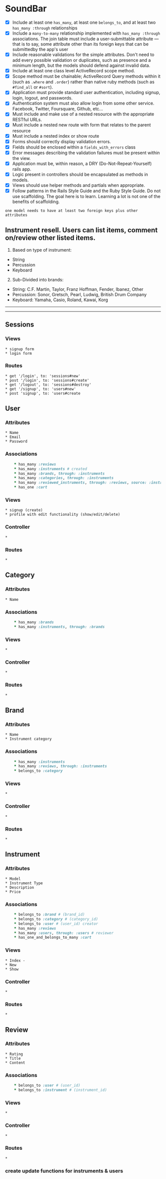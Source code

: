 # SoundBar

- [x] Include at least one `has_many`, at least one `belongs_to`, and at least two `has_many :through` relationships
- [x] Include a `many-to-many` relationship implemented with `has_many :through` associations. The join table must include a user-submittable attribute — that is to say, some attribute other than its foreign keys that can be submittedby the app's user
- [x] Include reasonable validations for the simple attributes. Don't need to add every possible validation or duplicates, such as presence and a minimum length, but the models should defend against invalid data.
- [x] Include at least one class level ActiveRecord scope method. 
- [x] Scope method must be chainable; ActiveRecord Query methods within it (such as `.where` and `.order`) rather than native ruby methods (such as `#find_all` or `#sort`).
- [x] Application must provide standard user authentication, including signup, login, logout, and passwords.
- [x] Authentication system must also allow login from some other service. Facebook, Twitter, Foursquare, Github, etc...
- [x] Must include and make use of a nested resource with the appropriate RESTful URLs.
- [x] Must include a nested new route with form that relates to the parent resource
- [x] Must include a nested index or show route
- [x] Forms should correctly display validation errors.
- [x] Fields should be enclosed within a `fields_with_errors` class
- [x] Error messages describing the validation failures must be present within the view.
- [x] Application must be, within reason, a DRY (Do-Not-Repeat-Yourself) rails app.
- [x] Logic present in controllers should be encapsulated as methods in models.
- [x] Views should use helper methods and partials when appropriate.
- [x] Follow patterns in the Rails Style Guide and the Ruby Style Guide.
Do not use scaffolding. The goal here is to learn. Learning a lot is not one of the benefits of scaffolding.
```
one model needs to have at least two foreign keys plus other attributes
```

Instrument resell. Users can list items, comment on/review other listed items.
---
1. Based on type of instrument: 
  * String
  * Percussion
  * Keyboard
2. Sub-Divided into brands: 
  * String: C.F. Martin, Taylor, Franz Hoffman, Fender, Ibanez, Other
  * Percussion: Sonor, Gretsch, Pearl, Ludwig, British Drum Company
  * Keyboard: Yamaha, Casio, Roland, Kawai, Korg
---
---
## Sessions
  ### Views
    * signup form
    * login form
  ### Routes
    * get '/login', to: 'sessions#new'
    * post '/login', to: 'sessions#create'
    * get '/logout', to: 'sessions#destroy'
    * get '/signup', to: 'users#new'
    * post 'signup', to: 'users#create

## User
  ### Attributes
    * Name
    * Email
    * Password
  ### Associations
  ```ruby
      * has_many :reviews		  
      * has_many :instruments # created
      * has_many :brands, through: :instruments
      * has_many :categories, through: :instruments
      * has_many :reviewed_instruments, through: :reviews, source: :instrument # reviewed
      * has_one :cart
  ```
  ### Views
    * signup (create)
    * profile with edit functionality (show/edit/delete)
  ### Controller
    *
  ### Routes
    *

## Category
  ### Attributes
    * Name
  ### Associations
  ```ruby
      * has_many :brands
      * has_many :instruments, through: :brands
  ```
  ### Views
    *
  ### Controller
    *
  ### Routes
    *

## Brand
  ### Attributes
    * Name
    * Instrument category
  ### Associations
  ```ruby
      * has_many :instruments
      * has_many :reviews, through: :instruments
      * belongs_to :category
  ```
  ### Views
    * 
  ### Controller
    *
  ### Routes
    *

## Instrument
  ### Attributes
    * Model
    * Instrument Type
    * Description
    * Price
  ### Associations
  ```ruby
      * belongs_to :brand # (brand_id)
      * belongs_to :category # (category_id)
      * belongs_to :user # (user_id) creator
      * has_many :reviews 
      * has_many :users, through: :users # reviewer
      * has_one_and_belongs_to_many :cart
  ```
  ### Views
    * Index - 
    * New
    * Show
  ### Controller
    *
  ### Routes
    *

## Review
  ### Attributes
    * Rating
    * Title
    * Content
  ### Associations
  ```ruby
      * belongs_to :user # (user_id)
      * belongs_to :instrument # (instrument_id)
  ```
  ### Views
    *
  ### Controller
    *
  ### Routes
    *

<!-- ### Check Password Confirmation; make sure they match -->
<!-- ### remove create account link from signup page -->
<!-- ### remove table headers from user profile with no instruments -->
<!-- ### set category in instruments#new with brand.category_id -->
<!-- ### set validation for instruments price to require an integer -->
<!-- ### create uniform inputs for data base creation in instruments#new -->
### create update functions for instruments & users